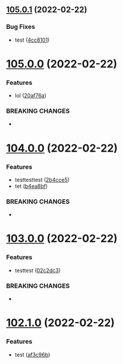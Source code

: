## [105.0.1](https://github.com/alltidsemester/restrict-branch/compare/v105.0.0...v105.0.1) (2022-02-22)


### Bug Fixes

* test ([4cc8101](https://github.com/alltidsemester/restrict-branch/commit/4cc81010e9903ca1e48b8bf1c224d7644d088407))



# [105.0.0](https://github.com/alltidsemester/restrict-branch/compare/v104.0.0...v105.0.0) (2022-02-22)


### Features

* lol ([20af76a](https://github.com/alltidsemester/restrict-branch/commit/20af76ac49a76f902782ce251973d27b580cd41b))


### BREAKING CHANGES

* 



# [104.0.0](https://github.com/alltidsemester/restrict-branch/compare/v103.0.0...v104.0.0) (2022-02-22)


### Features

* testtesttest ([2b4cce5](https://github.com/alltidsemester/restrict-branch/commit/2b4cce553282471a00c8674dbff44f72f6b4c5e8))
* tet ([b4ea8bf](https://github.com/alltidsemester/restrict-branch/commit/b4ea8bf887b60dccdd07ef93cdb31f5a6262db09))


### BREAKING CHANGES

* 



# [103.0.0](https://github.com/alltidsemester/restrict-branch/compare/v102.1.0...v103.0.0) (2022-02-22)


### Features

* testtest ([02c2dc3](https://github.com/alltidsemester/restrict-branch/commit/02c2dc36f6fc5962c25ee4182810a499f57137d5))


### BREAKING CHANGES

* 



# [102.1.0](https://github.com/alltidsemester/restrict-branch/compare/v102.0.0...v102.1.0) (2022-02-22)


### Features

* test ([af3c96b](https://github.com/alltidsemester/restrict-branch/commit/af3c96be2f4f0cb815fe6b6f248526524e541d1d))



